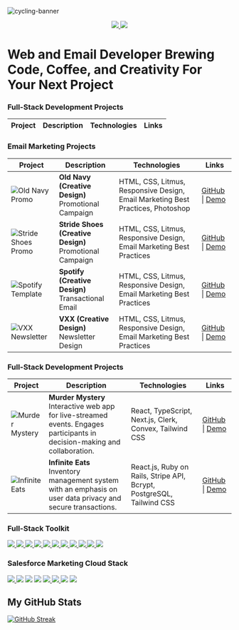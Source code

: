 
![cycling-banner](https://res.cloudinary.com/daq5feofb/image/upload/v1702119674/Joshua_Mayhew_1200_x_342_px_lnmrsf.png)

<p align="center">
  <a href="https://joshmayhew.dev" target="_blank">
      <img src="https://img.shields.io/static/v1?&style=flat&logo=react&logoColor=AD9D90&labelColor=white&label=&message=PORTFOLIO&color=AD9D90"/>
  </a>
  <a href="https://www.linkedin.com/in/joshua-mayhew-dev/" target="_blank">
     <img src="https://img.shields.io/static/v1?&style=flat&logo=linkedin&logoColor=AD9D90&labelColor=white&label=&message=LINKEDIN&color=AD9D90"/>
  </a>
</p>

# Web and Email Developer Brewing Code, Coffee, and Creativity For Your Next Project 

### Full-Stack Development Projects

| Project | Description | Technologies | Links |
| ------- | ----------- | ------------ | ----- |


### Email Marketing Projects

| Project | Description | Technologies | Links |
| ------- | ----------- | ------------ | ----- |
| ![Old Navy Promo](https://res.cloudinary.com/daq5feofb/image/upload/w_100/v1701505843/6_qb3dwx.png) | **Old Navy (Creative Design)** <br> Promotional Campaign | HTML, CSS, Litmus, Responsive Design, Email Marketing Best Practices, Photoshop | [GitHub](https://github.com/jmayheww/old-navy-cyber-monday-sale) \| [Demo](https://old-navy-cyber-monday-sale-promo-template.vercel.app/) |
| ![Stride Shoes Promo](https://res.cloudinary.com/daq5feofb/image/upload/w_100/v1701505843/5_ealx9p.png) | **Stride Shoes (Creative Design)** <br> Promotional Campaign | HTML, CSS, Litmus, Responsive Design, Email Marketing Best Practices | [GitHub](https://github.com/jmayheww/stride-suggested) \| [Demo](https://stride-promotional.vercel.app/) |
| ![Spotify Template](https://res.cloudinary.com/daq5feofb/image/upload/w_100/v1701505842/4_ne96fd.png) | **Spotify (Creative Design)** <br> Transactional Email | HTML, CSS, Litmus, Responsive Design, Email Marketing Best Practices | [GitHub](https://github.com/jmayheww/spotify-reset-password-template) \| [Demo](https://spotify-reset-password-template.vercel.app/) |
| ![VXX Newsletter](https://res.cloudinary.com/daq5feofb/image/upload/w_100/v1701505843/3_torid4.png) | **VXX (Creative Design)** <br> Newsletter Design | HTML, CSS, Litmus, Responsive Design, Email Marketing Best Practices | [GitHub](https://github.com/jmayheww/VXX-newsletter) \| [Demo](https://vxx-newsletter.vercel.app/) |

### Full-Stack Development Projects

| Project | Description | Technologies | Links |
| ------- | ----------- | ------------ | ----- |
| ![Murder Mystery](https://res.cloudinary.com/daq5feofb/image/upload/w_100/v1699000580/7_iepciy.png) | **Murder Mystery** <br> Interactive web app for live-streamed events. Engages participants in decision-making and collaboration. | React, TypeScript, Next.js, Clerk, Convex, Tailwind CSS | [GitHub](https://github.com/jamesMAwalker/murder-mystery) \| [Demo](https://murder-mystery-ielts.vercel.app/) |
| ![Infinite Eats](https://res.cloudinary.com/daq5feofb/image/upload/w_100/v1699000591/8_fdho3o.png) | **Infinite Eats** <br> Inventory management system with an emphasis on user data privacy and secure transactions. | React.js, Ruby on Rails, Stripe API, Bcrypt, PostgreSQL, Tailwind CSS | [GitHub](https://github.com/jmayheww/infinite-eats) \| [Demo](https://infinite-eats.onrender.com/home) |



### Full-Stack Toolkit

<div align="left">
  <a href="https://developer.mozilla.org/en-US/docs/Web/JavaScript" target="_blank">
    <img src="https://img.shields.io/badge/-JavaScript-AD9D90?style=flat&logo=javascript&logoColor=white"/>
  </a>
  <a href="https://www.typescriptlang.org/docs/" target="_blank">
    <img src="https://img.shields.io/badge/-TypeScript-AD9D90?style=flat&logo=typescript&logoColor=white"/>
  </a>
  <a href="https://reactjs.org/docs/getting-started.html" target="_blank">
    <img src="https://img.shields.io/badge/-React-AD9D90?style=flat&logo=react&logoColor=white"/>
  </a>
  <a href="https://nextjs.org/docs" target="_blank">
    <img src="https://img.shields.io/badge/-Next.js-AD9D90?style=flat&logo=next.js&logoColor=white"/>
  </a>
  <a href="https://www.ruby-lang.org/en/documentation/" target="_blank">
    <img src="https://img.shields.io/badge/-Ruby-AD9D90?style=flat&logo=ruby&logoColor=white"/>
  </a>
  <a href="https://guides.rubyonrails.org/" target="_blank">
    <img src="https://img.shields.io/badge/-Ruby_on_Rails-AD9D90?style=flat&logo=ruby-on-rails&logoColor=white"/>
  </a>
  <a href="https://www.postgresql.org/docs/" target="_blank">
    <img src="https://img.shields.io/badge/-SQL-AD9D90?style=flat&logo=postgresql&logoColor=white"/>
  </a>
  <a href="https://stripe.com/docs" target="_blank">
    <img src="https://img.shields.io/badge/-Stripe-AD9D90?style=flat&logo=stripe&logoColor=white"/>
  </a>
  <a href="https://git-scm.com/doc" target="_blank">
    <img src="https://img.shields.io/badge/-Git-AD9D90?style=flat&logo=git&logoColor=white"/>
  </a>
  <a href="https://vitejs.dev/guide/" target="_blank">
    <img src="https://img.shields.io/badge/-Vite-AD9D90?style=flat&logo=vite&logoColor=white"/>
  </a>
  <a href="https://tailwindcss.com/docs" target="_blank">
    <img src="https://img.shields.io/badge/-Tailwind_CSS-AD9D90?style=flat&logo=tailwindcss&logoColor=white"/>
  </a>
</div>

### Salesforce Marketing Cloud Stack

<div align="left">
  <a href="https://developer.mozilla.org/en-US/docs/Web/HTML" target="_blank">
    <img src="https://img.shields.io/badge/-HTML_&_CSS-AD9D90?style=flat&logo=html5&logoColor=white"/>
  </a>
  <img src="https://img.shields.io/badge/-AMPScript-AD9D90?style=flat"/>
  <img src="https://img.shields.io/badge/-Responsive_Design-AD9D90?style=flat"/>
  <img src="https://img.shields.io/badge/-SFMC_Journey_Builder-AD9D90?style=flat"/>
  <a href="https://www.litmus.com/" target="_blank">
    <img src="https://img.shields.io/badge/-Litmus-AD9D90?style=flat"/>
  </a>
  <a href="https://www.emailonacid.com/" target="_blank">
    <img src="https://img.shields.io/badge/-Email_on_Acid-AD9D90?style=flat"/>
  </a>
  <img src="https://img.shields.io/badge/-SFMC_Data_Extensions-AD9D90?style=flat"/>
  <img src="https://img.shields.io/badge/-API_Integration-AD9D90?style=flat"/>
</div>

## My GitHub Stats



[![GitHub Streak](https://streak-stats.demolab.com/?user=jmayheww&theme=default&border_radius=4.5)](https://git.io/streak-stats)






<!--
**jmayheww/jmayheww** is a ✨ _special_ ✨ repository because its `README.md` (this file) appears on your GitHub profile.

Here are some ideas to get you started:

- 🔭 I’m currently working on ...
- 🌱 I’m currently learning ...
- 👯 I’m looking to collaborate on ...
- 🤔 I’m looking for help with ...
- 💬 Ask me about ...
- 📫 How to reach me: ...
- 😄 Pronouns: ...
- ⚡ Fun fact: ...
-->
